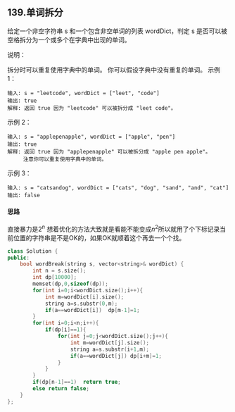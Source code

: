 ## 139.单词拆分

给定一个非空字符串 s 和一个包含非空单词的列表 wordDict，判定 s 是否可以被空格拆分为一个或多个在字典中出现的单词。

说明：

拆分时可以重复使用字典中的单词。
你可以假设字典中没有重复的单词。
示例 1：
```
输入: s = "leetcode", wordDict = ["leet", "code"]
输出: true
解释: 返回 true 因为 "leetcode" 可以被拆分成 "leet code"。
```
示例 2：
```
输入: s = "applepenapple", wordDict = ["apple", "pen"]
输出: true
解释: 返回 true 因为 "applepenapple" 可以被拆分成 "apple pen apple"。
     注意你可以重复使用字典中的单词。
```
示例 3：
```
输入: s = "catsandog", wordDict = ["cats", "dog", "sand", "and", "cat"]
输出: false
```
#### 思路

直接暴力是$2^n$ 想着优化的方法大致就是看能不能变成$n^2$所以就用了个下标记录当前位置的字符串是不是OK的，如果OK就顺着这个再去一个个找。

```c++
class Solution {
public:
    bool wordBreak(string s, vector<string>& wordDict) {
        int n = s.size();
        int dp[10000];
        memset(dp,0,sizeof(dp));
        for(int i=0;i<wordDict.size();i++){
            int m=wordDict[i].size();
            string a=s.substr(0,m);
            if(a==wordDict[i])  dp[m-1]=1;
        }
        for(int i=0;i<n;i++){
            if(dp[i]==1){
                for(int j=0;j<wordDict.size();j++){
                    int m=wordDict[j].size();
                    string a=s.substr(i+1,m);
                    if(a==wordDict[j]) dp[i+m]=1;
                }
            }
        }
        if(dp[n-1]==1)  return true;
        else return false;
    }
};
```

